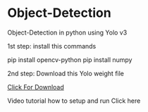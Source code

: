 # Object-Detection
Object-Detection in python using Yolo v3

1st step:
install this commands

pip install opencv-python
pip install numpy

2nd step:
Download this Yolo weight file

[Click For Download](https://drive.google.com/file/d/1RUiHahVrcSIPm7Rf-Xv8_A5jbVzlNelh/view?usp=sharing)


Video tutorial how to setup and run
Click here
